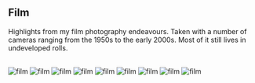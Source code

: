 ## Film

Highlights from my film photography endeavours. Taken with a number of cameras ranging from the 1950s to the early 2000s. Most of it still lives in undeveloped rolls.

<br>
<img src="https://user-images.githubusercontent.com/6799467/89708531-d3c27800-d980-11ea-8f9d-2e0a648f8f16.jpg" alt=film loading=lazy>
<img src="https://user-images.githubusercontent.com/6799467/89708527-cb6a3d00-d980-11ea-93a7-92da678561a1.jpg" alt=film loading=lazy>
<img src="https://user-images.githubusercontent.com/6799467/89708390-695d0800-d97f-11ea-8196-620a08501106.jpg" alt=film loading=lazy>
<img src="https://user-images.githubusercontent.com/6799467/89708529-cf965a80-d980-11ea-8ff2-694b6bfce65a.jpg" alt=film loading=lazy>
<img src="https://user-images.githubusercontent.com/6799467/89708411-82fe4f80-d97f-11ea-89f4-ac9e175de6ae.jpg" alt=film loading=lazy>
<img src="https://user-images.githubusercontent.com/6799467/89708394-6cf08f00-d97f-11ea-95a5-e9deb664986f.jpg" alt=film loading=lazy>
<img src="https://user-images.githubusercontent.com/6799467/89708398-711cac80-d97f-11ea-8c4f-33e4e8a3d93c.jpg" alt=film loading=lazy>
<img src="https://user-images.githubusercontent.com/6799467/89708400-74b03380-d97f-11ea-8d75-c794e6b453af.jpg" alt=film loading=lazy>
<img src="https://user-images.githubusercontent.com/6799467/89708415-94dff280-d97f-11ea-8b43-487656ee5fec.jpg" alt=film loading=lazy>


